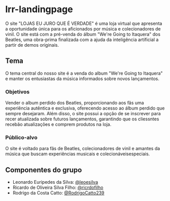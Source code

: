 # lrr-landingpage
O site "LOJAS EU JURO QUE É VERDADE" é uma loja virtual que apresenta a oportunidade única para os aficionados por música e colecionadores de vinil. O site está com a pré-venda do álbum "We're Going to Itaquera" dos Beatles, uma obra-prima finalizada com a ajuda da inteligência artificial a partir de demos originais.

## Tema
O tema central do nosso site é a venda do album "We're Going to Itaquera" e manter os entusiastas da música informados sobre novos lançamentos.

### Objetivos
Vender o album perdido dos Beatles, proporcionando aos fãs uma experiência autêntica e exclusiva, oferecendo acesso ao álbum perdido que sempre desejaram. Além disso, o site possui a opção de se inscrever para recer atualizada sobre futuros lançamentos, garantindo que os cliessntes recebão atualizações e comprem produtos na loja.

### Público-alvo
O site é voltado para fãs de Beatles, colecionadores de vinil e amantes da música que buscam experiências musicais e colecionáveis ​​especiais.

## Componentes do grupo

- Leonardo Euripedes da Silva: [@leoesilva](https://www.github.com/leoesilva)
- Ricardo de Oliveira Silva Filho: [@ricrdofilho](https://github.com/ricrdofilho)
- Rodrigo da Costa Catto: [@RodrigoCatto239](https://www.github.com/RodrigoCatto239)